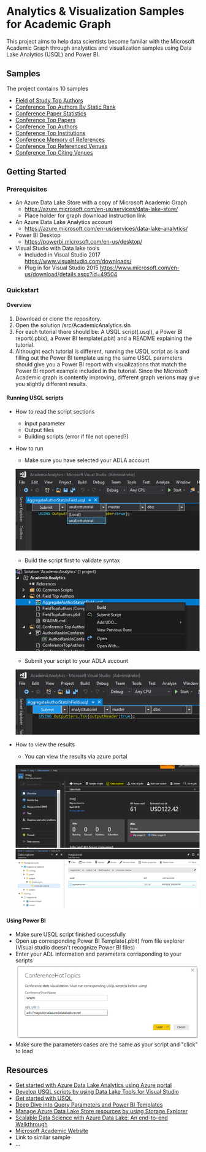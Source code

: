 # Analytics & Visualization Samples for Academic Graph 

This project aims to help data scientists become familar with the Microsoft Academic Graph through analystics and visualization samples using Data Lake Analytics (USQL) and Power BI.  

## Samples

The project contains 10 samples 

* [Field of Study Top Authors](/src/AcademicAnalytics/01.%20Field%20of%20Study%20Top%20Authors)
* [Conference Top Authors By Static Rank](/src/AcademicAnalytics/02.%20Conference%20Top%20Authors%20By%20Static%20Rank)
* [Conference Paper Statistics](/src/AcademicAnalytics/03.%20Conference%20Papers%20Basic%20Statistics)
* [Conference Top Papers](/src/AcademicAnalytics/04.%20Conference%20Top%20Papers)
* [Conference Top Authors](/src/AcademicAnalytics/05.%20Conference%20Top%20Authors)
* [Conference Top Institutions](/src/AcademicAnalytics/06.%20Conference%20Top%20Institutions)
* [Conference Memory of References](/src/AcademicAnalytics/07.%20Conference%20Memory%20of%20References)
* [Conference Top Referenced Venues](/src/AcademicAnalytics/09.%20Conference%20Top%20Referenced%20Venues)
* [Conference Top Citing Venues](/src/AcademicAnalytics/09.%20Conference%20Top%20Citing%20Venues)




## Getting Started

### Prerequisites

- An Azure Data Lake Store with a copy of Microsoft Academic Graph
    - https://azure.microsoft.com/en-us/services/data-lake-store/
    - Place holder for graph download instruction link
- An Azure Data Lake Analytics account
    - https://azure.microsoft.com/en-us/services/data-lake-analytics/
- Power BI Desktop
    - https://powerbi.microsoft.com/en-us/desktop/
- Visual Studio with Data lake tools 
    - Included in Visual Studio 2017 https://www.visualstudio.com/downloads/
    - Plug in for Visual Studio 2015 https://www.microsoft.com/en-us/download/details.aspx?id=49504



### Quickstart

#### Overview
1. Download or clone the repository.
2. Open the solution /src/AcademicAnalytics.sln
3. For each tutorial there should be: A USQL script(.usql), a Power BI report(.pbix), a Power BI template(.pbit) and a README explaining the tutorial. 
4. Althought each tutorial is different, running the USQL script as is and filling out the Power BI template using the same USQL parameters should give you a Power BI report with visualizations that match the Power BI report example included in the tutorial. Since the Microsoft Academic graph is contently improving, different graph verions may give you slightly different results.

#### Running USQL scripts 
- How to read the script sections
    - Input parameter
    - Output files
    - Building scripts (error if file not opened?)

- How to run
    - Make sure you have selected your ADLA account


    ![](/images/VSSelectADLAAccount.png "Select your ADLA Account in Visual Studio")

    - Build the script first to validate syntax


    ![](/images/VSBuildScript.png "Build USQL script in Visual Studio")

    - Submit your script to your ADLA account


    ![](/images/VSSubmitScript.png "Submit USCQL script in Visual Studio")

- How to view the results
    - You can view the results via azure portal

    
    ![](/images/ADLADataExplorer.png "Azure Data lake Analyatics Data explorer")
    ![](/images/ADLADataExplorer2.png "Azure Data lake Analyatics Data explorer2")


#### Using Power BI 
- Make sure USQL script finished sucessfully
- Open up corresponding Power BI Template(.pbit) from file explorer (Visual studio doesn't recognize Power BI files) 
- Enter your ADL information and parameters corrisponding to your scripts
![](/images/PBITemplateInitParam.png "Sample template load")
- Make sure the parameters cases are the same as your script and "click" to load

## Resources

- [Get started with Azure Data Lake Analytics using Azure portal](https://docs.microsoft.com/en-us/azure/data-lake-analytics/data-lake-analytics-get-started-portal)
- [Develop USQL scripts by using Data Lake Tools for Visual Studio](https://docs.microsoft.com/en-us/azure/data-lake-analytics/data-lake-analytics-data-lake-tools-get-started)
- [Get started with USQL](https://docs.microsoft.com/en-us/azure/data-lake-analytics/data-lake-analytics-u-sql-get-started)
- [Deep Dive into Query Parameters and Power BI Templates](https://powerbi.microsoft.com/en-us/blog/deep-dive-into-query-parameters-and-power-bi-templates/)
- [Manage Azure Data Lake Store resources by using Storage Explorer](https://docs.microsoft.com/en-us/azure/data-lake-store/data-lake-store-in-storage-explorer)
- [Scalable Data Science with Azure Data Lake: An end-to-end Walkthrough](https://docs.microsoft.com/en-us/azure/machine-learning/team-data-science-process/data-lake-walkthrough)
- [Microsoft Academic Website](https://academic.microsoft.com/) 
- Link to similar sample
- ...